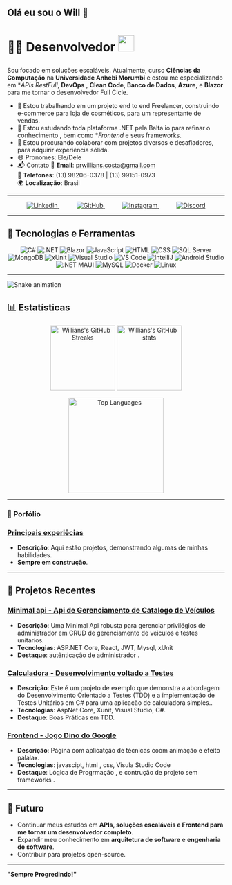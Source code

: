 ## Olá eu sou o Will 👋

<h1> <p>👨‍💻 Desenvolvedor <img height="37em" src="https://cdn.jsdelivr.net/gh/devicons/devicon@latest/icons/dotnetcore/dotnetcore-original.svg" /></p></h1></p>

Sou focado em soluções escaláveis. Atualmente, curso **Ciências da Computação** na **Universidade Anhebi Morumbi** e estou me especializando em **APIs RestFull*, **DevOps** , **Clean Code**, **Banco de Dados**, **Azure**, e **Blazor** para me tornar o desenvolvedor Full Cicle.

- 🔭 Estou trabalhando em um projeto end to end Freelancer, construindo e-commerce para loja de cosméticos, para um representante de vendas.
- 🌱 Estou estudando toda plataforma .NET pela Balta.io para refinar o conhecimento , bem como **Frontend* e seus frameworks.
- 👯 Estou procurando colaborar com projetos diversos e desafiadores, para adquirir experiência sólida.
- 😄 Pronomes: Ele/Dele
- 📬 Contato
📧 **Email**: [prwillians.costa@gmail.com](mailto:prwillians.costa@gmail.com)  
📱 **Telefones**: (13) 98206-0378 | (13) 99151-0973  
🌍 **Localização**: Brasil  

---

<p align="center">
  <a href="https://www.linkedin.com/in/willianscostapaulino" style="margin-right: 40px;">
    <img src="https://img.shields.io/badge/LinkedIn-0A66C2?style=for-the-badge&logo=linkedin&logoColor=white" alt="LinkedIn">
  </a>
  <a href="https://github.com/Willians167" style="margin-right: 40px;">
    <img src="https://img.shields.io/badge/GitHub-181717?style=for-the-badge&logo=github&logoColor=white" alt="GitHub">
  </a>
  <a href="https://www.instagram.com/will_the_dev_" style="margin-right: 40px;">
    <img src="https://img.shields.io/badge/Instagram-E4405F?style=for-the-badge&logo=instagram&logoColor=white" alt="Instagram">
  </a>
  <a href="https://discord.com/users/will167">
    <img src="https://img.shields.io/badge/Discord-5865F2?style=for-the-badge&logo=discord&logoColor=white" alt="Discord">
  </a>
</p>


---
## 🔧 Tecnologias e Ferramentas

<p align="center">
  <img src="https://img.shields.io/badge/C%23-239120?style=for-the-badge&logo=c-sharp&logoColor=white" alt="C#">
  <img src="https://img.shields.io/badge/.NET-512BD4?style=for-the-badge&logo=dotnet&logoColor=white" alt=".NET">
  <img src="https://img.shields.io/badge/Blazor-512BD4?style=for-the-badge&logo=blazor&logoColor=white" alt="Blazor">
  <img src="https://img.shields.io/badge/JavaScript-F7DF1E?style=for-the-badge&logo=javascript&logoColor=black" alt="JavaScript">
  <img src="https://img.shields.io/badge/HTML5-E34F26?style=for-the-badge&logo=html5&logoColor=white" alt="HTML">
  <img src="https://img.shields.io/badge/CSS3-1572B6?style=for-the-badge&logo=css3&logoColor=white" alt="CSS">
  <img src="https://img.shields.io/badge/SQL%20Server-CC2927?style=for-the-badge&logo=microsoft-sql-server&logoColor=white" alt="SQL Server">
  <img src="https://img.shields.io/badge/MongoDB-47A248?style=for-the-badge&logo=mongodb&logoColor=white" alt="MongoDB">
  <img src="https://img.shields.io/badge/xUnit-5B2C6F?style=for-the-badge&logo=xunit&logoColor=white" alt="xUnit">
  <img src="https://img.shields.io/badge/Visual%20Studio-5C2D91?style=for-the-badge&logo=visual-studio&logoColor=white" alt="Visual Studio">
  <img src="https://img.shields.io/badge/Visual%20Studio%20Code-0078D4?style=for-the-badge&logo=visual-studio-code&logoColor=white" alt="VS Code">
  <img src="https://img.shields.io/badge/IntelliJ-000000?style=for-the-badge&logo=intellij-idea&logoColor=white" alt="IntelliJ">
  <img src="https://img.shields.io/badge/Android%20Studio-3DDC84?style=for-the-badge&logo=android-studio&logoColor=white" alt="Android Studio">
  <img src="https://img.shields.io/badge/.NET%20MAUI-512BD4?style=for-the-badge&logo=dotnet&logoColor=white" alt=".NET MAUI">
  <img src="https://img.shields.io/badge/MySQL-4479A1?style=for-the-badge&logo=mysql&logoColor=white" alt="MySQL">
  <img src="https://img.shields.io/badge/Docker-2496ED?style=for-the-badge&logo=docker&logoColor=white" alt="Docker">
  <img src="https://img.shields.io/badge/Linux-FCC624?style=for-the-badge&logo=linux&logoColor=black" alt="Linux">
</p>

---
![Snake animation](https://github.com/Willians167/Willians167/blob/output/dist/snake.svg)


## 📊 Estatísticas<p align="center">
  <p align="center">
    <img height="150em" src="https://github-readme-streak-stats.herokuapp.com/?user=Willians167&sshow_icons=true&theme=radical" alt="Willians's GitHub Streaks" />
    <img height="150em" src="https://github-readme-stats.vercel.app/api?username=Willians167&show_icons=true&theme=radical"&include_all_commits=true&count alt="Willians's GitHub stats" />

</p>

<p align="center">
    <img height="220em" src="https://github-readme-stats.vercel.app/api/top-langs/?username=Willians167&layout=compact&theme=radical" alt="Top Languages" />

</p>


---
### 💼 Porfólio

### [Principais experiêcias](https://github.com/Willians167/Portifolio)
- **Descrição**: Aqui estão projetos, demonstrando algumas de minhas habilidades.
- **Sempre em construção**.
---
## 💼 Projetos Recentes

### [Minimal api - Api de Gerenciamento de Catalogo de Veículos](https://github.com/Willians167/Trabalhando-com-minimal-Apis-AspNetCore)
- **Descrição**: Uma Minimal Api robusta  para gerenciar privilégios de administrador em CRUD de gerenciamento de veiculos e testes unitários.
- **Tecnologias**: ASP.NET Core, React, JWT, Mysql, xUnit
- **Destaque**:  autênticação de administrador .

### [Calculadora - Desenvolvimento voltado a Testes](https://github.com/Willians167/Blindando-Codigo-com-TDD-e-Testes-Unitarios-Csharp)
- **Descrição**: Este é um projeto de exemplo que demonstra a abordagem do Desenvolvimento Orientado a Testes (TDD) e a implementação de Testes Unitários em C# para uma aplicação de calculadora simples..
- **Tecnologias**: AspNet Core, Xunit, Visual Studio, C#.
- **Destaque**: Boas Práticas em TDD.

### [Frontend - Jogo Dino do Google](https://github.com/Willians167/Jogo-do-Dino)
- **Descrição**: Página com aplicatção de técnicas coom animação e efeito palalax.
- **Tecnologias**: javascipt, html , css, Visula Studio Code
- **Destaque**:  Lógica de Progrmação , e contrução de projeto sem frameworks .
---



## 🚀 Futuro

- Continuar meus estudos em **APIs, soluções escaláveis e Frontend para me tornar um desenvolvedor completo**.
- Expandir meu conhecimento em **arquitetura de software** e **engenharia de software**.
- Contribuir para projetos open-source.

---


**"Sempre Progredindo!"**
